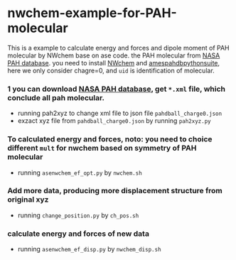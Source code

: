 # nwchem-example-for-PAH-molecular
This is a example to calculate energy and forces and dipole moment of PAH molecular by NWchem base on ase code. the PAH molecular from [NASA PAH database](https://www.astrochemistry.org/pahdb/).
you need to install [NWchem](https://nwchemgit.github.io/Download.html?h=install) and [amespahdbpythonsuite](https://github.com/PAHdb/AmesPAHdbPythonSuite), here we only consider chagre=0, and `uid` is identification of molecular.

### 1 you can download [NASA PAH database](https://www.astrochemistry.org/pahdb/), get `*.xml` file, which conclude all pah molecular.
- running pah2xyz to change xml file to json file `pahdball_charge0.json`
- exzact xyz file from `pahdball_charge0.json` by running `pah2xyz.py`  
### To calculated energy and forces, noto: you need to choice different `mult` for nwchem based on symmetry of PAH molecular
- running `asenwchem_ef_opt.py` by `nwchem.sh`
### Add more data, producing more displacement structure from original xyz
- running `change_position.py` by `ch_pos.sh`
### calculate energy and forces of new data
- running `asenwchem_ef_disp.py` by `nwchem_disp.sh`
 


